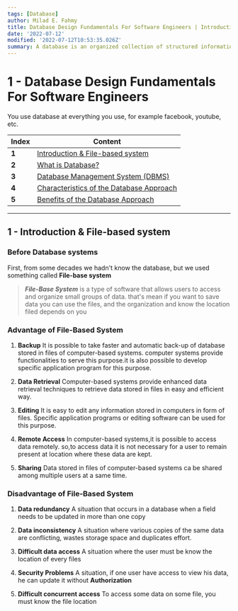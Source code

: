 ```yaml
---
tags: [Database]
author: Milad E. Fahmy
title: Database Design Fundamentals For Software Engineers | Introduction & File-based system
date: '2022-07-12'
modified: '2022-07-12T10:53:35.026Z'
summary: A database is an organized collection of structured information, or data, typically stored electronically in a computer system. A database is usually controlled by a database management system (DBMS).
---
```


# 1 - Database Design Fundamentals For Software Engineers

You use database at everything you use, for example facebook, youtube, etc.

**Index**| **Content**
--|---
**1**| [Introduction & File-based system](https://milad-ezzat.vercel.app/blog/database/database-design-fundamentals-for-software-engineers-introduction)
**2**| [What is Database?](https://milad-ezzat.vercel.app/blog/database/database-design-fundamentals-for-software-engineers-what-is-database)
**3**| [Database Management System (DBMS)](https://milad-ezzat.vercel.app/blog/database/database-design-fundamentals-for-software-engineers-database-management-system)
**4**| [Characteristics of the Database Approach](https://milad-ezzat.vercel.app/blog/database/database-design-fundamentals-for-software-engineers-characteristics-of-the-database-approach)
**5**| [Benefits of the Database Approach](https://milad-ezzat.vercel.app/blog/database/database-design-fundamentals-for-software-engineers-benefits-of-using-the-database-approach)

----------------------------------

## 1 - Introduction & File-based system

### Before Database systems

First, from some decades we hadn't know the database, but we used something called **File-base system**

> ***File-Base System*** is a type of software that allows users to access and organize small groups of data. that's mean if you want to save data you can use the files, and the organization and know the location filed depends on you


### Advantage of **File-Based System**

1. **Backup**
    It is possible to take faster and automatic back-up of database stored in files of computer-based systems.
    computer systems provide functionalities to serve this purpose.it is also possible to develop specific application program for this purpose.

2. **Data Retrieval**
    Computer-based systems provide enhanced data retrieval techniques to retrieve data stored in files in easy and efficient way.

3. **Editing**
    It is easy to edit any information stored in computers in form of files.
    Specific application programs or editing software can be used for this purpose.

5. **Remote Access**
    In computer-based systems,it is possible to access data remotely.
    so,to access data it is not necessary for a user to remain present at location where these data are kept.

6. **Sharing**
    Data stored in files of computer-based systems ca be shared among multiple users at a same time.


### Disadvantage of **File-Based System**

1. **Data redundancy**
    A situation that occurs in a database when a field needs to be updated in more than one copy

2. **Data inconsistency**
    A situation where various copies of the same data are conflicting, wastes storage space and duplicates effort.

3. **Difficult data access**
    A situation where the user must be know the location of every files

4. **Security Problems**
    A situation, if one user have access to view his data, he can update it without **Authorization**

5. **Difficult concurrent access**
    To access some data on some file, you must know the file location


